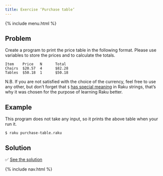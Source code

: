 ```yaml
---
title: Exercise ‘Purchase table‘
---
```


{% include menu.html %}

## Problem

Create a program to print the price table in the following format. Please use variables to store the prices and to calculate the totals.

    Item    Price   N      Total
    Chairs  $20.57  4      $82.28
    Tables  $50.18  1      $50.18

N.B. If you are not satisfied with the choice of the currency, feel free to use any other, but don’t forget that `$` [has special meaning](/essentials/strings/escaping-special-characters) in Raku strings, that’s why it was chosen for the purpose of learning Raku better.

## Example

This program does not take any input, so it prints the above table when your run it.

```console
$ raku purchase-table.raku
```

## Solution

✅ [See the solution](solution)

{% include nav.html %}
